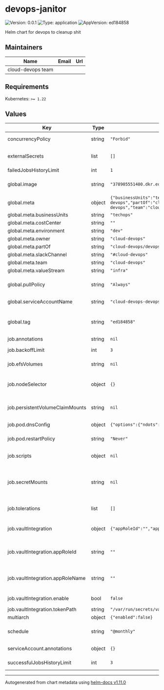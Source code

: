 # devops-janitor

![Version: 0.0.1](https://img.shields.io/badge/Version-0.0.1-informational?style=flat-square) ![Type: application](https://img.shields.io/badge/Type-application-informational?style=flat-square) ![AppVersion: ed184858](https://img.shields.io/badge/AppVersion-ed184858-informational?style=flat-square)

Helm chart for devops to cleanup shit

## Maintainers

| Name | Email | Url |
| ---- | ------ | --- |
| cloud-devops team |  |  |

## Requirements

Kubernetes: `>= 1.22`

## Values

| Key | Type | Default | Description |
|-----|------|---------|-------------|
| concurrencyPolicy | string | `"Forbid"` | Should we run more than one job at a time |
| externalSecrets | list | `[]` | ExternalSecrets are used to inject secrets from ASM into the containers |
| failedJobsHistoryLimit | int | `1` | How many failed jobs to keep |
| global.image | string | `"378905551400.dkr.ecr.us-east-1.amazonaws.com/cloud-devops/cloud-devops-janitor"` | Default image - can be overriden under jobs.scripts.image |
| global.meta | object | `{"businessUnits":"techops","costCenter":"","environment":"dev","owner":"cloud-devops","partOf":"cloud-devops/devops-janitor","slackChannel":"#cloud-devops","team":"cloud-devops","valueStream":"infra"}` | Tags to apply to the job |
| global.meta.businessUnits | string | `"techops"` | Business unit |
| global.meta.costCenter | string | `""` | Cost center |
| global.meta.environment | string | `"dev"` | Environment |
| global.meta.owner | string | `"cloud-devops"` | Team that owns this job |
| global.meta.partOf | string | `"cloud-devops/devops-janitor"` | Part of |
| global.meta.slackChannel | string | `"#cloud-devops"` | SlackChannel |
| global.meta.team | string | `"cloud-devops"` | Team name |
| global.meta.valueStream | string | `"infra"` | Value stream |
| global.pullPolicy | string | `"Always"` | Default pullPolicy - can be overriden under jobs.scripts.pullPolicy |
| global.serviceAccountName | string | `"cloud-devops-devops-janitor"` | ServiceAccount to use for the job |
| global.tag | string | `"ed184858"` | Default tag - can be overriden under jobs.scripts.tag / defaults to appVersion from Chart.yaml |
| job.annotations | string | `nil` | cronjob annotaitons |
| job.backoffLimit | int | `3` | How many times to retry the job if it fails |
| job.efsVolumes | string | `nil` | Efs volumes to mount inside the container |
| job.nodeSelector | object | `{}` | If specified the pods will be scheduled to only the node that matches the specified labes and values |
| job.persistentVolumeClaimMounts | string | `nil` | PersistentVolumeClaimMounts are used to mount a PVC to the container |
| job.pod.dnsConfig | object | `{"options":{"ndots":2}}` | Ndots patched to the container /etc/resolv.conf |
| job.pod.restartPolicy | string | `"Never"` | Should we restart the pod if it fails |
| job.scripts | object | `nil` | All the scripts that we want to run on this job. Each script will run in its own sidecar |
| job.secretMounts | string | `nil` | List of Secret mounts that should be added to the Deployment Each list item needs secretName and mountPath |
| job.tolerations | list | `[]` | If specified the pods will ignore specific taints on the nodes |
| job.vaultIntegration | object | `{"appRoleId":"","appRoleName":"","enable":false,"tokenPath":"/var/run/secrets/vault"}` | VaultIntegration is used to inject a Vault token into the containers |
| job.vaultIntegration.appRoleId | string | `""` | Both appRoleName and appRoleId are defined by the pipeline, so you don't need to provide values for them. |
| job.vaultIntegration.appRoleName | string | `""` | Both appRoleName and appRoleId are defined by the pipeline, so you don't need to provide values for them. |
| job.vaultIntegration.enable | bool | `false` | Enable or disable the vault integration |
| job.vaultIntegration.tokenPath | string | `"/var/run/secrets/vault"` | Default tokenPath |
| multiarch | object | `{"enabled":false}` | Is this a multiarch job |
| schedule | string | `"@monthly"` | How often the job should be run - takes normal cron syntax |
| serviceAccount.annotations | object | `{}` | Annotations to add to our serviceAccount |
| successfulJobsHistoryLimit | int | `3` | How many successful jobs to keep |

----------------------------------------------
Autogenerated from chart metadata using [helm-docs v1.11.0](https://github.com/norwoodj/helm-docs/releases/v1.11.0)
